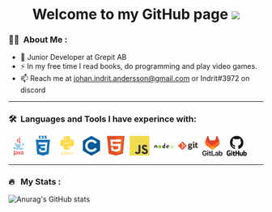 <p align="center"><img src="https://komarev.com/ghpvc/?username=RealIndrit&style=flat-square&color=blue" alt=""></p>

<h1 align="center">Welcome to my GitHub page <img src="https://media.giphy.com/media/hvRJCLFzcasrR4ia7z/giphy.gif" width="40"></h1>

### :man_technologist: &nbsp;About Me :


- 🔭 Junior Developer at Grepit AB
- ⚡ In my free time I read books, do programming and play video games.
- 📫 Reach me at johan.indrit.andersson@gmail.com or Indrit#3972 on discord

---

### 🛠 &nbsp;Languages and Tools I have experince with:

<p>
<img src="https://github.com/devicons/devicon/blob/master/icons/java/java-original-wordmark.svg" title="Java" alt="Java" width="40" height="40"/>&nbsp;
<img src="https://github.com/devicons/devicon/blob/master/icons/css3/css3-plain-wordmark.svg"  title="CSS3" alt="CSS" width="40" height="40"/>&nbsp;
<img src="https://github.com/devicons/devicon/blob/master/icons/python/python-plain-wordmark.svg"  title="Python" alt="Python" width="40" height="40"/>&nbsp
<img src="https://github.com/devicons/devicon/blob/master/icons/c/c-plain.svg"  title="C" alt="C" width="40" height="40"/>&nbsp
<img src="https://github.com/devicons/devicon/blob/master/icons/html5/html5-original.svg" title="HTML5" alt="HTML" width="40" height="40"/>&nbsp;
<img src="https://github.com/devicons/devicon/blob/master/icons/javascript/javascript-original.svg" title="JavaScript" alt="JavaScript" width="40" height="40"/>&nbsp;
<img src="https://github.com/devicons/devicon/blob/master/icons/nodejs/nodejs-original-wordmark.svg" title="NodeJS" alt="NodeJS" width="40" height="40"/>&nbsp;
<img src="https://github.com/devicons/devicon/blob/master/icons/git/git-original-wordmark.svg" title="Git" alt="Git" width="40" height="40"/>&nbsp;
<img src="https://github.com/devicons/devicon/blob/master/icons/gitlab/gitlab-original-wordmark.svg" title="GitLab" alt="Git" width="40" height="40"/>&nbsp;
<img src="https://github.com/devicons/devicon/blob/master/icons/github/github-original-wordmark.svg" title="GitHub" alt="Git" width="40" height="40"/>&nbsp;
</p>

---

### 🔥 &nbsp; My Stats :
![Anurag's GitHub stats](https://github-readme-stats.vercel.app/api?username=RealIndrit&theme=bear&show_icons=true)
